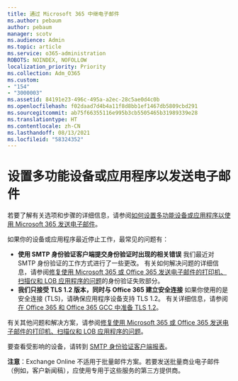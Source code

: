 ```yaml
---
title: 通过 Microsoft 365 中继电子邮件
ms.author: pebaum
author: pebaum
manager: scotv
ms.audience: Admin
ms.topic: article
ms.service: o365-administration
ROBOTS: NOINDEX, NOFOLLOW
localization_priority: Priority
ms.collection: Adm_O365
ms.custom:
- "154"
- "3000003"
ms.assetid: 84191e23-496c-495a-a2ec-28c5ae0d4c0b
ms.openlocfilehash: f02daad7d4b4a11f8d8bb1ef1467db5809cbd291
ms.sourcegitcommit: ab75f66355116e995b3cb5505465b31989339e28
ms.translationtype: HT
ms.contentlocale: zh-CN
ms.lasthandoff: 08/13/2021
ms.locfileid: "58324352"
---
```

# <a name="set-up-a-multifunction-device-or-application-to-send-email"></a>设置多功能设备或应用程序以发送电子邮件

若要了解有关选项和步骤的详细信息，请参阅[如何设置多功能设备或应用程序以使用 Microsoft 365 发送电子邮件](https://docs.microsoft.com/Exchange/mail-flow-best-practices/how-to-set-up-a-multifunction-device-or-application-to-send-email-using-microsoft-365-or-office-365)。
  
如果你的设备或应用程序最近停止工作，最常见的问题有：

- **使用 SMTP 身份验证客户端提交身份验证时出现的相关错误** 我们最近对 SMTP 身份验证的工作方式进行了一些更改。 有关如何解决问题的详细信息，请参阅[修复使用 Microsoft 365 或 Office 365 发送电子邮件的打印机、扫描仪和 LOB 应用程序的问题](https://docs.microsoft.com/Exchange/mail-flow-best-practices/fix-issues-with-printers-scanners-and-lob-applications-that-send-email-using-off#error-authentication-unsuccessful)的身份验证失败部分。
- **我们只接受 TLS 1.2 版本，同时与 Office 365 建立安全连接** 如果你使用的是安全连接 (TLS)，请确保应用程序设备支持 TLS 1.2。 有关详细信息，请参阅[在 Office 365 和 Office 365 GCC 中准备 TLS 1.2](https://docs.microsoft.com/microsoft-365/compliance/prepare-tls-1.2-in-office-365)。
 
有关其他问题和解决方案，请参阅[修复使用 Microsoft 365 或 Office 365 发送电子邮件的打印机、扫描仪和 LOB 应用程序的问题](https://docs.microsoft.com/Exchange/mail-flow-best-practices/fix-issues-with-printers-scanners-and-lob-applications-that-send-email-using-off)。

要查看受影响的设备，请转到 [SMTP 身份验证客户端报表](https://protection.office.com/mailflow/dashboard)。

**注意**：Exchange Online 不适用于批量邮件方案。若要发送批量商业电子邮件（例如，客户新闻稿），应使用专用于这些服务的第三方提供商。
